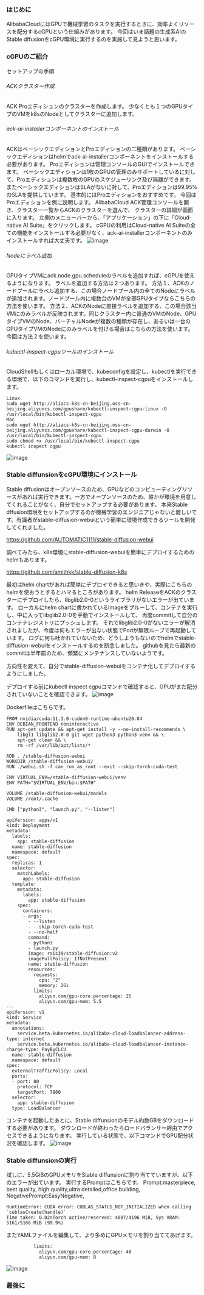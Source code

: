 ### はじめに 
AlibabaCloudにはGPUで機械学習のタスクを実行するときに、効率よくリソースを配分するcGPUという仕組みがあります。
今回はいま話題の生成系AIのStable dffusionをcGPU環境に実行するのを実施して見ようと思います。

### cGPUのご紹介

セットアップの手順
###### ACKクラスター作成
ACK Proエディションのクラスターを作成します。
少なくとも１つのGPUタイプのVMをk8sのNodeとしてクラスターに追加します。

###### ack-ai-installerコンポーネントのインストール
ACKはベーシックエディションとProエディションの二種類があります。
ベーシックエディションはhelmでack-ai-installerコンポーネントをインストールする必要があります。
Proエディションは管理コンソールのGUIでインストールできます。
ベーシックエディションは1枚のGPUの管理のみサポートしているに対して、Proエディションは複数枚のGPUのスケジューリング及び隔離ができます。
またベーシックエディションはSLAがないに対して、Proエディションは99.95%のSLAを提供しています。
基本的にはProエディションをおすすめです。
今回はProエディションを例に説明します。
AlibabaCloud ACK管理コンソールを開き、クラスター一覧からACKのクラスターを選んで、
クラスターの詳細が画面に入ります。
左側のメニューバーから、「アプリケーション」の下に「Cloud-native AI Suite」をクリックします。
cGPUの利用はCloud-native AI Suiteの全ての機能をインストールする必要がなく、ack-ai-installerコンポーネントのみインストールすれば大丈夫です。
![image](https://github.com/raishiketsu/sample-foodadvisor--confirm/assets/37066555/75479c31-9d85-47d0-9285-e655e4ab4114)

###### Nodeにラベル追加
GPUタイプVMにack.node.gpu.scheduleのラベルを追加すれば、cGPUを使えるようになります。
ラベルを追加する方法は２つあります。
方法１、ACKのノードプールにラベル追加する、この場合ノードプール内の全てのNodeにラベルが追加されます。ノードプール内に複数台のVMが全部GPUタイプならこちらの方法を使います。
方法２、ACKのNodeに直接ラベルを追加する、この場合該当VMにのみラベルが反映されます。同じクラスター内に普通のVMのNode、GPUタイプVMのNode、バーチャルNodeが複数の種類が存在し、あるいは一台のGPUタイプVMのNodeにのみラベルを付ける場合はこちらの方法を使います。
今回は方法２を使います。

###### kubectl-inspect-cgpuツールのインストール
CloudShellもしくはローカル環境で、kubeconfigを設定し、kubectlを実行できる環境で、以下のコマンドを実行し、kubectl-inspect-cgpuをインストールします。
```
Linux
sudo wget http://aliacs-k8s-cn-beijing.oss-cn-beijing.aliyuncs.com/gpushare/kubectl-inspect-cgpu-linux -O /usr/local/bin/kubectl-inspect-cgpu
Mac
sudo wget http://aliacs-k8s-cn-beijing.oss-cn-beijing.aliyuncs.com/gpushare/kubectl-inspect-cgpu-darwin -O /usr/local/bin/kubectl-inspect-cgpu
sudo chmod +x /usr/local/bin/kubectl-inspect-cgpu
kubectl inspect cgpu
```
![image](https://github.com/raishiketsu/sample-foodadvisor--confirm/assets/37066555/0fe7820a-942f-4d80-9b34-4df24b6e4762)

### Stable diffunsionをcGPU環境にインストール
Stable dffusionはオープンソースのため、GPUなどのコンピューティングリソースがあれば実行できます。一方でオープンソースのため、誰かが環境を用意してくれることがなく、自分でセットアップする必要があります。
本来Stable dffusion環境をセットアップするのが機械学習のエンジニアじゃないと難しいです。有識者がstable-diffusion-webuiという簡単に環境作成できるツールを開発してくれました。

https://github.com/AUTOMATIC1111/stable-diffusion-webui

調べてみたら、k8s環境にstable-diffusion-webuiを簡単にデプロイするためのhelmもあります。

https://github.com/amithkk/stable-diffusion-k8s

最初はhelm chartがあれば簡単にデプロイできると思いきや、実際にこちらのhelmを使おうとするとハマるところがあります。
helm ReleaseをACKのクラスターにデプロイしたら、libglib2.0-0というライブラリがないエラーが出ています。
ローカルにhelm chartに書かれているImageをプルーして、コンテナを実行し、中に入ってlibglib2.0-0を手動でインストールして、
再度commitして自分のコンテナレジストリにプッシュします。
それでlibglib2.0-0がないエラーが解消されましたが、今度は何もエラーが出ない状態でPodが無限ループで再起動しています。
ログに何も吐かれていないため、どうしようもないのでhelmでstable-diffusion-webuiをインストールするのを断念しました。
githubを見たら最新のcommitは半年前のため、頻繁にメンテナンスしていないようです。

方向性を変えて、自分でstable-diffusion-webuiをコンテナ化してデプロイするようにしました。

デプロイする前にkubectl inspect cgpuコマンドで確認すると、GPUがまだ配分されていないことを確認できます。
![image](https://github.com/raishiketsu/sample-foodadvisor--confirm/assets/37066555/0fe7820a-942f-4d80-9b34-4df24b6e4762)


Dockerfileはこちらです。
```
FROM nvidia/cuda:11.3.0-cudnn8-runtime-ubuntu20.04
ENV DEBIAN_FRONTEND noninteractive
RUN apt-get update && apt-get install -y --no-install-recommends \
    libgl1 libglib2.0-0 git wget python3 python3-venv && \
    apt-get clean && \
    rm -rf /var/lib/apt/lists/*

ADD . /stable-diffusion-webui
WORKDIR /stable-diffusion-webui/
RUN ./webui.sh -f can_run_as_root --exit --skip-torch-cuda-test

ENV VIRTUAL_ENV=/stable-diffusion-webui/venv
ENV PATH="$VIRTUAL_ENV/bin:$PATH"

VOLUME /stable-diffusion-webui/models
VOLUME /root/.cache

CMD ["python3", "launch.py", "--listen"]

```
```
apiVersion: apps/v1
kind: Deployment
metadata:
  labels:
    app: stable-diffusion
  name: stable-diffusion
  namespace: default
spec:
  replicas: 1
  selector:
    matchLabels:
      app: stable-diffusion
  template:
    metadata:
      labels:
        app: stable-diffusion
    spec:
      containers:
      - args:
        - --listen
        - --skip-torch-cuda-test
        - --no-half
        command:
        - python3
        - launch.py
        image: rais39/stable-diffusion:v2
        imagePullPolicy: IfNotPresent
        name: stable-diffusion
        resources:
          requests:
            cpu: "2"
            memory: 2Gi
          limits:
            aliyun.com/gpu-core.percentage: 25
            aliyun.com/gpu-mem: 5.5
---
apiVersion: v1
kind: Service
metadata:
  annotations:
    service.beta.kubernetes.io/alibaba-cloud-loadbalancer-address-type: internet
    service.beta.kubernetes.io/alibaba-cloud-loadbalancer-instance-charge-type: PayByCLCU
  name: stable-diffusion
  namespace: default
spec:
  externalTrafficPolicy: Local
  ports:
  - port: 80
    protocol: TCP
    targetPort: 7860
  selector:
    app: stable-diffusion
  type: LoadBalancer
```
コンテナを起動したあとに、Stable diffunsionのモデル約数GBをダウンロードする必要があります。
ダウンロードが終わったらロードバランサー経由でアクセスできるようになります。
実行している状態で、以下コマンドでGPU配分状況を確認します。
![image](https://github.com/raishiketsu/sample-foodadvisor--confirm/assets/37066555/6a434818-2520-4ccd-a30c-b5688316c97c)


### Stable diffunsionの実行
試しに、5.5GiBのGPUメモリをStable diffunsionに割り当てていますが、以下のエラーが出ています。
実行するPromptはこちらです。
Prompt:masterpiece, best quality, high quality,ultra detailed,office building,
NegativePrompt:EasyNegative,
```
RuntimeError: CUDA error: CUBLAS_STATUS_NOT_INITIALIZED when calling `cublasCreate(handle)`
Time taken: 0.02sTorch active/reserved: 4087/4196 MiB, Sys VRAM: 5161/5166 MiB (99.9%)
```
またYAMLファイルを編集して、より多めにGPUメモリを割り当ててあげます。
```
          limits:
            aliyun.com/gpu-core.percentage: 40
            aliyun.com/gpu-mem: 8
```
![image](https://github.com/raishiketsu/sample-foodadvisor--confirm/assets/37066555/c267b2e1-e514-4991-a21b-86f445bcd2d8)



### 最後に
